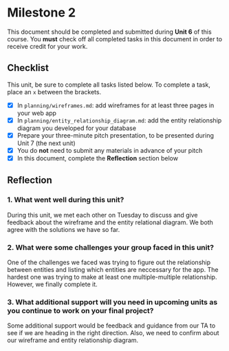 # Milestone 2

This document should be completed and submitted during **Unit 6** of this course. You **must** check off all completed tasks in this document in order to receive credit for your work.

## Checklist

This unit, be sure to complete all tasks listed below. To complete a task, place an `x` between the brackets.

- [x] In `planning/wireframes.md`: add wireframes for at least three pages in your web app
- [x] In `planning/entity_relationship_diagram.md`: add the entity relationship diagram you developed for your database
- [x] Prepare your three-minute pitch presentation, to be presented during Unit 7 (the next unit)
- [x] You do **not** need to submit any materials in advance of your pitch
- [x] In this document, complete the **Reflection** section below

## Reflection

### 1. What went well during this unit?

During this unit, we met each other on Tuesday to discuss and give feedback about the wireframe and the entity relational diagram. We both agree with the solutions we have so far.

### 2. What were some challenges your group faced in this unit?

One of the challenges we faced was trying to figure out the relationship between entities and listing which entities are neccessary for the app. The hardest one was trying to make at least one multiple-multiple relationship. However, we finally complete it.

### 3. What additional support will you need in upcoming units as you continue to work on your final project?

Some additional support would be feedback and guidance from our TA to see if we are heading in the right direction. Also, we need to confirm about our wireframe and entity relationship diagram.
